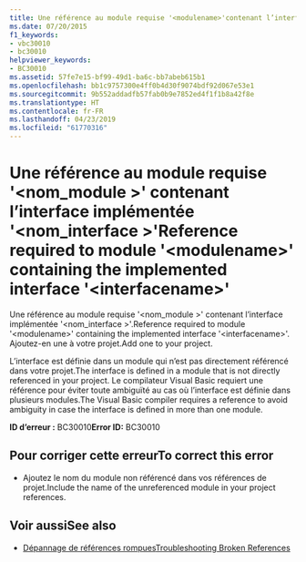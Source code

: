 ```yaml
---
title: Une référence au module requise '<modulename>'contenant l’interface implémentée'<interfacename>'
ms.date: 07/20/2015
f1_keywords:
- vbc30010
- bc30010
helpviewer_keywords:
- BC30010
ms.assetid: 57fe7e15-bf99-49d1-ba6c-bb7abeb615b1
ms.openlocfilehash: bb1c9757300e4ff0b4d30f9074bdf92d067e53e1
ms.sourcegitcommit: 9b552addadfb57fab0b9e7852ed4f1f1b8a42f8e
ms.translationtype: HT
ms.contentlocale: fr-FR
ms.lasthandoff: 04/23/2019
ms.locfileid: "61770316"
---
```

# <a name="reference-required-to-module-modulename-containing-the-implemented-interface-interfacename"></a><span data-ttu-id="65b36-102">Une référence au module requise '\<nom_module >' contenant l’interface implémentée '\<nom_interface >'</span><span class="sxs-lookup"><span data-stu-id="65b36-102">Reference required to module '\<modulename>' containing the implemented interface '\<interfacename>'</span></span>
<span data-ttu-id="65b36-103">Une référence au module requise '\<nom_module >' contenant l’interface implémentée '\<nom_interface >'.</span><span class="sxs-lookup"><span data-stu-id="65b36-103">Reference required to module '\<modulename>' containing the implemented interface '\<interfacename>'.</span></span> <span data-ttu-id="65b36-104">Ajoutez-en une à votre projet.</span><span class="sxs-lookup"><span data-stu-id="65b36-104">Add one to your project.</span></span>  
  
 <span data-ttu-id="65b36-105">L’interface est définie dans un module qui n’est pas directement référencé dans votre projet.</span><span class="sxs-lookup"><span data-stu-id="65b36-105">The interface is defined in a module that is not directly referenced in your project.</span></span> <span data-ttu-id="65b36-106">Le compilateur Visual Basic requiert une référence pour éviter toute ambiguïté au cas où l’interface est définie dans plusieurs modules.</span><span class="sxs-lookup"><span data-stu-id="65b36-106">The Visual Basic compiler requires a reference to avoid ambiguity in case the interface is defined in more than one module.</span></span>  
  
 <span data-ttu-id="65b36-107">**ID d’erreur :** BC30010</span><span class="sxs-lookup"><span data-stu-id="65b36-107">**Error ID:** BC30010</span></span>  
  
## <a name="to-correct-this-error"></a><span data-ttu-id="65b36-108">Pour corriger cette erreur</span><span class="sxs-lookup"><span data-stu-id="65b36-108">To correct this error</span></span>  
  
- <span data-ttu-id="65b36-109">Ajoutez le nom du module non référencé dans vos références de projet.</span><span class="sxs-lookup"><span data-stu-id="65b36-109">Include the name of the unreferenced module in your project references.</span></span>  
  
## <a name="see-also"></a><span data-ttu-id="65b36-110">Voir aussi</span><span class="sxs-lookup"><span data-stu-id="65b36-110">See also</span></span>

- [<span data-ttu-id="65b36-111">Dépannage de références rompues</span><span class="sxs-lookup"><span data-stu-id="65b36-111">Troubleshooting Broken References</span></span>](/visualstudio/ide/troubleshooting-broken-references)
